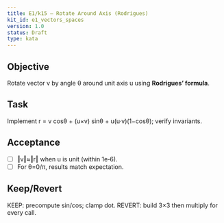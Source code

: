 ```yaml
---
title: E1/k15 — Rotate Around Axis (Rodrigues)
kit_id: e1_vectors_spaces
version: 1.0
status: Draft
type: kata
---
```

## Objective
Rotate vector v by angle θ around unit axis u using **Rodrigues’ formula**.
## Task
Implement r = v cosθ + (u×v) sinθ + u(u·v)(1−cosθ); verify invariants.
## Acceptance
- [ ] ‖v‖≈‖r‖ when u is unit (within 1e‑6).
- [ ] For θ=0/π, results match expectation.
## Keep/Revert
KEEP: precompute sin/cos; clamp dot. REVERT: build 3×3 then multiply for every call.